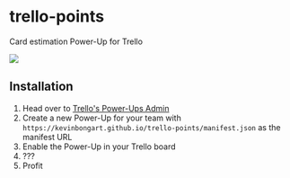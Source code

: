 # trello-points
Card estimation Power-Up for Trello

![](http://screenshots.kevinbongart.net/OLKcs.gif)

## Installation

1. Head over to [Trello's Power-Ups Admin](https://trello.com/power-ups/admin)
2. Create a new Power-Up for your team with `https://kevinbongart.github.io/trello-points/manifest.json` as the manifest URL
3. Enable the Power-Up in your Trello board
4. ???
5. Profit
